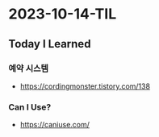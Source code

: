 # 2023-10-14-TIL

## Today I Learned

### 예약 시스템

- https://cordingmonster.tistory.com/138

### Can I Use?

- https://caniuse.com/